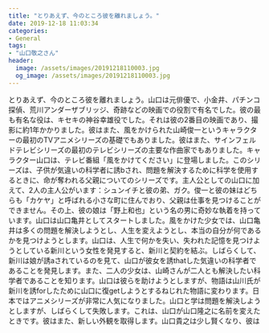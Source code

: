 ```yaml
---
title: "とりあえず、今のところ彼を離れましょう。"
date: 2019-12-18 11:03:34
categories:
- General
tags:
- "山口敬之さん"
header:
  image: /assets/images/20191218110003.jpg
  og_image: /assets/images/20191218110003.jpg
---
```


とりあえず、今のところ彼を離れましょう。山口は元俳優で、小金井、パチンコ探偵、荒川アンダーザブリッジ、奇跡などの映画での役割で有名でした。彼の最も有名な役は、キセキの神谷幸雄役でした。それは彼の2番目の映画であり、撮影に約1年かかりました。彼はまた、風をかけられた山崎俊一というキャラクターの最初のTVアニメシリーズの基礎でもありました。彼はまた、サインフェルドテレビシリーズの最初のテレビシリーズの主要な作曲家でもありました。キャラクター山口は、テレビ番組「風をかけてください」に登場しました。このシリーズは、子供が気違いの科学者に誘bされ、問題を解決するために科学を使用するときに、命が奪われる父親についてのシリーズです。主人公としての山口に加えて、2人の主人公がいます：シュンイチと彼の弟、ガク。俊一と彼の妹はどちらも「カケヤ」と呼ばれる小さな町に住んでおり、父親は仕事を見つけることができません。その上、彼の娘は「野上和也」という名の男に奇妙な執着を持っています。山口は山口亀井としてスタートしました。風をかけた少女では、山口亀井は多くの問題を解決しようとし、人生を変えようとし、本当の自分が何であるかを見つけようとします。山口は、人生で何かを失い、失われた記憶を見つけようとしている新川という女性を発見すると、新川と契約を結ぶ。しばらくして、新川は娘が誘aされているのを見て、山口が彼女を誘thatした気違いの科学者であることを発見します。また、二人の少女は、山崎さんが二人とも解決したい科学者であることを知ります。山口は彼らを助けようとしますが、物語は山川氏が新川を誘forしたために山口に復getしようとするねじれた物語に変わります。日本ではアニメシリーズが非常に人気になりました。山口と学は問題を解決しようとしますが、しばらくして失敗します。これは、山口が山口隆之に名前を変えたときです。彼はまた、新しい外観を取得します。山口貴之は少し賢くなり、彼は
